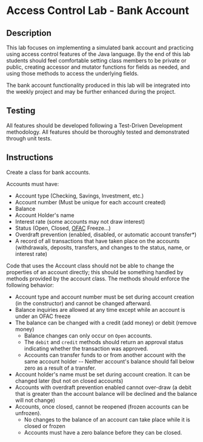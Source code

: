 # Access Control Lab - Bank Account

## Description

This lab focuses on implementing a simulated bank account and practicing using access control features of the Java language. By the end of this lab students should feel comfortable setting class members to be private or public, creating accessor and mutator functions for fields as needed, and using those methods to access the underlying fields.

The bank account functionality produced in this lab will be integrated into the weekly project and may be further enhanced during the project.

## Testing

All features should be developed following a Test-Driven Development methodology. All features should be thoroughly tested and demonstrated through unit tests.

## Instructions

Create a class for bank accounts.

Accounts must have: 

- Account type (Checking, Savings, Investment, etc.)
- Account number (Must be unique for each account created)
- Balance
- Account Holder's name
- Interest rate (some accounts may not draw interest)
- Status (Open, Closed, [OFAC](https://www.treasury.gov/about/organizational-structure/offices/Pages/Office-of-Foreign-Assets-Control.aspx) Freeze...)
- Overdraft prevention (enabled, disabled, or automatic account transfer*)
- A record of all transactions that have taken place on the accounts (withdrawals, deposits, transfers, and changes to the status, name, or interest rate)


Code that uses the Account class should not be able to change the properties of an account directly; this should be something handled by methods provided by the account class. The methods should enforce the following behavior:

- Account type and account number must be set during account creation (in the constructor) and cannot be changed afterward.
- Balance inquiries are allowed at any time except while an account is under an OFAC freeze
- The balance can be changed with a credit (add money) or debit (remove money)
  - Balance changes can only occur on `Open` accounts.
  - The `debit` and `credit` methods should return an approval status indicating whether the transaction was approved.
  - Accounts can transfer funds to or from another account with the same account holder -- Neither account's balance should fall below zero as a result of a transfer.
- Account holder's name must be set during account creation. It can be changed later (but not on closed accounts)
- Accounts with overdraft prevention enabled cannot over-draw (a debit that is greater than the account balance will be declined and the balance will not change)
- Accounts, once closed, cannot be reopened (frozen accounts can be unfrozen).
  - No changes to the balance of an account can take place while it is closed or frozen
  - Accounts must have a zero balance before they can be closed.